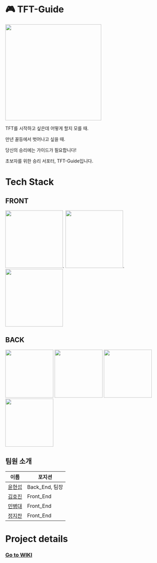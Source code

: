 # 🎮 TFT-Guide
<img src="https://user-images.githubusercontent.com/80196999/131866159-b26e8ab4-8a74-4e15-b3e7-d9bb913d7ae5.png" width="300" height="300"/>

TFT를 시작하고 싶은데 어떻게 할지 모를 때.

만년 꼴등에서 벗어나고 싶을 때.

당신의 승리에는 가이드가 필요합니다!

초보자를 위한 승리 서포터, TFT-Guide입니다. 

# Tech Stack

## FRONT
<img src="https://user-images.githubusercontent.com/80196999/131903922-92405ef2-8df5-4d38-abf0-79186a138109.png" height="180"/>. <img src="https://user-images.githubusercontent.com/80196999/131904201-31a3d4e4-26cf-4673-a38b-b6aa8530ff30.png" height="180"/>. <img src="https://user-images.githubusercontent.com/80196999/131904423-0bfb6386-e4a7-4824-be49-2b4f381f1c98.png" height="180"/>



## BACK

<img src="https://user-images.githubusercontent.com/80196999/131904609-40c33f8a-b8ae-4850-9cf3-592539e8e217.png" height="150"/>  <img src="https://user-images.githubusercontent.com/80196999/131904926-715d122b-f8ce-4671-b7d5-2a8d1831a6e3.png" height="150"/>  <img src="https://user-images.githubusercontent.com/80196999/131905124-5139632a-20bb-44cf-a238-ad7bc9e38454.png" height="150"/>  <img src="https://user-images.githubusercontent.com/80196999/131905210-bfe02f65-ac59-41e2-ac9b-b99da05ae9a7.png" height="150"/>

## 팀원 소개

|이름|포지션|
|------|---|
|[윤현섭](https://github.com/hyeon3051)|Back_End, 팀장|
|[김호진](https://github.com/Alamarama)|Front_End|
|[민병대](https://github.com/minbyoungdae)|Front_End|
|[정지찬](https://github.com/jch422)|Front_End|

# Project details

### [Go to WIKI](https://github.com/codestates/TFT-Guide/wiki)
